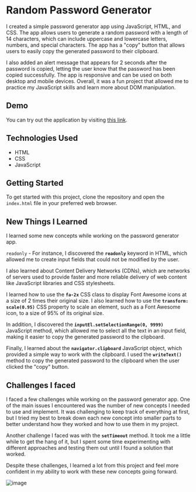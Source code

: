 # Random Password Generator

I created a simple password generator app using JavaScript, HTML, and CSS. The app allows users to generate a random password with a length of 14 characters, which can include uppercase and lowercase letters, numbers, and special characters. The app has a "copy" button that allows users to easily copy the generated password to their clipboard.

I also added an alert message that appears for 2 seconds after the password is copied, letting the user know that the password has been copied successfully. The app is responsive and can be used on both desktop and mobile devices. Overall, it was a fun project that allowed me to practice my JavaScript skills and learn more about DOM manipulation.

## Demo

You can try out the application by visiting [this link](https://paribhandarkar.github.io/random-password-generator/).

## Technologies Used

- HTML
- CSS
- JavaScript

## Getting Started

To get started with this project, clone the repository and open the `index.html` file in your preferred web browser.

## New Things I Learned

I learned some new concepts while working on the password generator app.

`readonly` -  For instance, I discovered the **`readonly`** keyword in HTML, which allowed me to create input fields that could not be modified by the user.

I also learned about Content Delivery Networks (CDNs), which are networks of servers used to provide faster and more reliable delivery of web content like JavaScript libraries and CSS stylesheets.

I learned how to use the **`fa-2x`** CSS class to display Font Awesome icons at a size of 2 times their original size. I also learned how to use the **`transform: scale(0.95)`** CSS property to scale an element, such as a Font Awesome icon, to a size of 95% of its original size.

In addition, I discovered the **`inputEl.setSelectionRange(0, 9999)`** JavaScript method, which allowed me to select all the text in an input field, making it easier to copy the generated password to the clipboard.

Finally, I learned about the **`navigator.clipboard`** JavaScript object, which provided a simple way to work with the clipboard. I used the **`writeText()`** method to copy the generated password to the clipboard when the user clicked the "copy" button.

## Challenges I faced

I faced a few challenges while working on the password generator app. One of the main issues I encountered was the number of new concepts I needed to use and implement. It was challenging to keep track of everything at first, but I tried my best to break down each new concept into smaller parts to better understand how they worked and how to use them in my project.

Another challenge I faced was with the **`setTimeout`** method. It took me a little while to get the hang of it, but I spent some time experimenting with different approaches and testing them out until I found a solution that worked.

Despite these challenges, I learned a lot from this project and feel more confident in my ability to work with these new concepts going forward.

![image](https://user-images.githubusercontent.com/76446574/236691673-e8ca4e4c-2297-4a76-a6c4-81f3227653f4.png)

